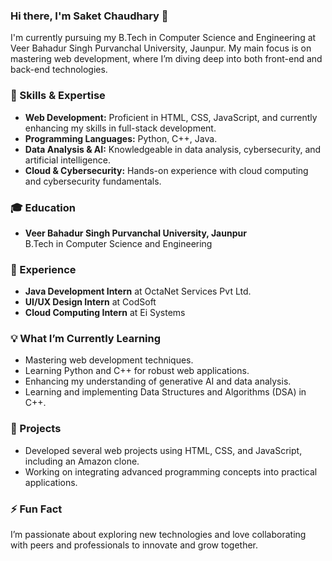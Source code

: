 
### Hi there, I'm Saket Chaudhary 👋

I'm currently pursuing my B.Tech in Computer Science and Engineering at Veer Bahadur Singh Purvanchal University, Jaunpur. My main focus is on mastering web development, where I’m diving deep into both front-end and back-end technologies.

### 🌟 Skills & Expertise
- **Web Development:** Proficient in HTML, CSS, JavaScript, and currently enhancing my skills in full-stack development.
- **Programming Languages:** Python, C++, Java.
- **Data Analysis & AI:** Knowledgeable in data analysis, cybersecurity, and artificial intelligence.
- **Cloud & Cybersecurity:** Hands-on experience with cloud computing and cybersecurity fundamentals.

### 🎓 Education
- **Veer Bahadur Singh Purvanchal University, Jaunpur**  
  B.Tech in Computer Science and Engineering

### 💼 Experience
- **Java Development Intern** at OctaNet Services Pvt Ltd.
- **UI/UX Design Intern** at CodSoft
- **Cloud Computing Intern** at Ei Systems

### 💡 What I’m Currently Learning
- Mastering web development techniques.
- Learning Python and C++ for robust web applications.
- Enhancing my understanding of generative AI and data analysis.
- Learning and implementing Data Structures and Algorithms (DSA) in C++.

### 🚀 Projects
- Developed several web projects using HTML, CSS, and JavaScript, including an Amazon clone.
- Working on integrating advanced programming concepts into practical applications.

### ⚡ Fun Fact
I’m passionate about exploring new technologies and love collaborating with peers and professionals to innovate and grow together.
